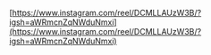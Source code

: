 [https://www.instagram.com/reel/DCMLLAUzW3B/?igsh=aWRmcnZqNWduNmxi](https://www.instagram.com/reel/DCMLLAUzW3B/?igsh=aWRmcnZqNWduNmxi)